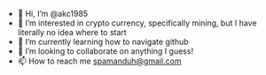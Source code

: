 - 👋 Hi, I’m @akc1985
- 👀 I’m interested in crypto currency, specifically mining, but I have literally no idea where to start
- 🌱 I’m currently learning how to navigate github
- 💞️ I’m looking to collaborate on anything I guess!
- 📫 How to reach me spamanduh@gmail.com

<!---
akc1985/akc1985 is a ✨ special ✨ repository because its `README.md` (this file) appears on your GitHub profile.
You can click the Preview link to take a look at your changes.
--->
